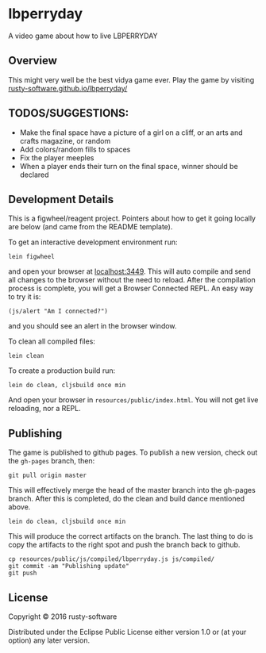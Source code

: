 # lbperryday

A video game about how to live LBPERRYDAY

## Overview

This might very well be the best vidya game ever.  Play the game by visiting [rusty-software.github.io/lbperryday/](http://rusty-software.github.io/lbperryday/)

## TODOS/SUGGESTIONS:

* Make the final space have a picture of a girl on a cliff, or an arts and crafts magazine, or random
* Add colors/random fills to spaces
* Fix the player meeples
* When a player ends their turn on the final space, winner should be declared

## Development Details

This is a figwheel/reagent project.  Pointers about how to get it going locally are below (and came from the README template).

To get an interactive development environment run:

    lein figwheel

and open your browser at [localhost:3449](http://localhost:3449/).
This will auto compile and send all changes to the browser without the
need to reload. After the compilation process is complete, you will
get a Browser Connected REPL. An easy way to try it is:

    (js/alert "Am I connected?")

and you should see an alert in the browser window.

To clean all compiled files:

    lein clean

To create a production build run:

    lein do clean, cljsbuild once min

And open your browser in `resources/public/index.html`. You will not
get live reloading, nor a REPL.

## Publishing

The game is published to github pages.  To publish a new version, check out the `gh-pages` branch, then:

    git pull origin master

This will effectively merge the head of the master branch into the gh-pages branch.  After this is completed, do the clean and build dance mentioned above.

    lein do clean, cljsbuild once min

This will produce the correct artifacts on the branch.  The last thing to do is copy the artifacts to the right spot and push the branch back to github.

    cp resources/public/js/compiled/lbperryday.js js/compiled/
    git commit -am "Publishing update"
    git push

## License

Copyright © 2016 rusty-software

Distributed under the Eclipse Public License either version 1.0 or (at your option) any later version.
